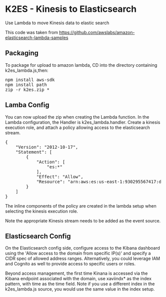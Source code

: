 # K2ES - Kinesis to Elasticsearch

Use Lambda to move Kinesis data to elastic search

This code was taken from https://github.com/awslabs/amazon-elasticsearch-lambda-samples

## Packaging

To package for upload to amazon lambda, CD into the directory containing
k2es_lambda.js,then:

<pre>
npm install aws-sdk
npm install path
zip -r k2es.zip *
</pre>

## Lamba Config

You can now upload the zip when creating the Lambda function. In the Lambda configuration,
the Handler is k2es_lambda.handler. Create a kinesis execution role, and attach
a policy allowing access to the elasticsearch stream.

<pre>
{
    "Version": "2012-10-17",
    "Statement": [
        {
            "Action": [
                "es:*"
            ],
            "Effect": "Allow",
            "Resource": "arn:aws:es:us-east-1:930295567417:domain/xavi1/*"
        }
    ]
}
</pre>

The inline components of the policy are created in the lambda setup when selecting
the kinesis execution role.

Note the appropriate Kinesis stream needs to be added as the event source.

## Elasticsearch Config

On the Elasticsearch config side, configure access to the Kibana dashboard
using the 'Allow access to the domain from specific IP(s)' and specify a CIDR
spec of allowed address ranges. Alternatively, you could leverage IAM and Cognito
as well to provide access to specific users or roles.

Beyond access management, the first time Kinana is accessed via the Kibana
endpoint associated with the domain, use xaviindx* as the index pattern, with
time as the time field. Note if you use a different index in the
k2es_lambda.js source, you would use the same value in the index setup.
